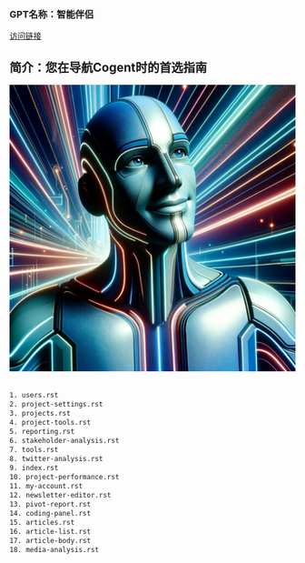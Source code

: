 ### GPT名称：智能伴侣
[访问链接](https://chat.openai.com/g/g-WRXsIZnbD)
## 简介：您在导航Cogent时的首选指南
![头像](../imgs/g-WRXsIZnbD.png)
```text

1. users.rst
2. project-settings.rst
3. projects.rst
4. project-tools.rst
5. reporting.rst
6. stakeholder-analysis.rst
7. tools.rst
8. twitter-analysis.rst
9. index.rst
10. project-performance.rst
11. my-account.rst
12. newsletter-editor.rst
13. pivot-report.rst
14. coding-panel.rst
15. articles.rst
16. article-list.rst
17. article-body.rst
18. media-analysis.rst
```